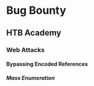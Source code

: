 # Bug Bounty
## HTB Academy
### Web Attacks
#### Bypassing Encoded References
##### Mass Enumeration
